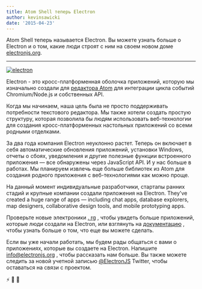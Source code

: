 ```yaml
---
title: Atom Shell теперь Electron
author: kevinsawicki
date: '2015-04-23'
---
```


Atom Shell теперь называется Electron. Вы можете узнать больше о Electron и о том, какие люди строят с ним на своем новом доме [electronjs.org](https://electronjs.org).

---

[![electron](https://cloud.githubusercontent.com/assets/671378/7396651/b7fae482-ee57-11e4-97a2-053515654c75.png)][electron]

Electron - это кросс-платформенная оболочка приложений, которую мы изначально создали для [редактора Atom](https://atom.io) для интеграции цикла событий Chromium/Node.js и собственных API.

Когда мы начинаем, наша цель была не просто поддерживать потребности текстового редактора. Мы также хотели создать простую структуру, которая позволила бы людям использовать веб-технологии для создания кросс-платформенных настольных приложений со всеми родными отделками.

За два года компания Electron неуклонно растет. Теперь он включает в себя автоматические обновления приложений, установки Windows, отчеты о сбоях, уведомления и другие полезные функции встроенного приложения &mdash; все обнаружены через JavaScript API. И у нас больше в работах. Мы планируем извлечь еще больше библиотек из Atom для создания родного приложения с веб-технологиями как можно проще.

На данный момент индивидуальные разработчики, стартапы ранних стадий и крупные компании создали приложения на Electron. They've created a huge range of apps &mdash; including chat apps, database explorers, map designers, collaborative design tools, and mobile prototyping apps.

Проверьте новые электроники [. rg](https://electronjs.org) , чтобы увидеть больше приложений, которые люди создали на Electron, или взглянуть на [документацию](https://github.com/electron/electron/tree/master/docs#readme) , чтобы узнать больше о том, что еще вы можете сделать.

Если вы уже начали работать, мы будем рады общаться с вами о приложениях, которые вы создаете на Electron. Напишите [info@electronjs.org](mailto:info@electronjs.org?Subject=Electron) , чтобы рассказать нам больше. Вы также можете следить за новой учетной записью [@ElectronJS](https://twitter.com/electronjs) Twitter, чтобы оставаться на связи с проектом.

:zap: :blue_heart: :electric_plug:

[electron]: https://electronjs.org

